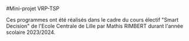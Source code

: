 #Mini-projet VRP-TSP

Ces programmes ont été réalisés dans le cadre du cours électif "Smart Decision" de l'Ecole Centrale de Lille par Mathis RIMBERT durant l'année scolaire 2023/2024.